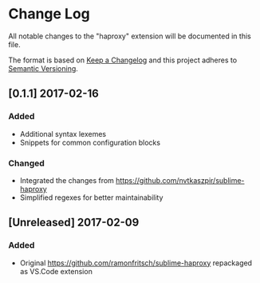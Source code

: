 # Change Log
All notable changes to the "haproxy" extension will be documented in this file.

The format is based on [Keep a Changelog](http://keepachangelog.com/en/1.0.0/)
and this project adheres to [Semantic Versioning](http://semver.org/spec/v2.0.0.html).

## [0.1.1] 2017-02-16
### Added
- Additional syntax lexemes
- Snippets for common configuration blocks

### Changed
- Integrated the changes from https://github.com/nvtkaszpir/sublime-haproxy
- Simplified regexes for better maintainability

## [Unreleased] 2017-02-09
### Added
- Original https://github.com/ramonfritsch/sublime-haproxy repackaged
  as VS.Code extension
